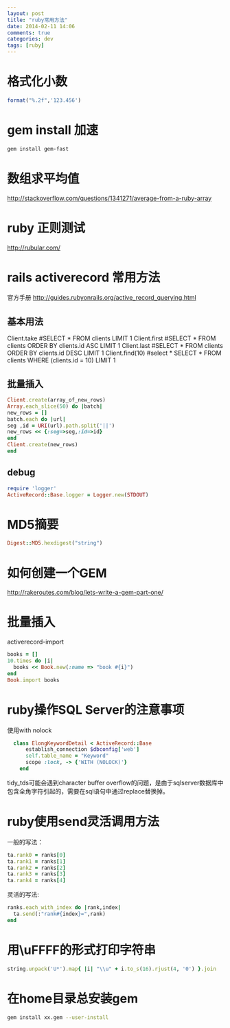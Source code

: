 ```yaml
---
layout: post
title: "ruby常用方法"
date: 2014-02-11 14:06
comments: true
categories: dev
tags: [ruby]
---
```


格式化小数
==============
```ruby
format("%.2f",'123.456')
```

gem install 加速
===============

```bash
gem install gem-fast
```


数组求平均值
===============

http://stackoverflow.com/questions/1341271/average-from-a-ruby-array


ruby 正则测试
===============

http://rubular.com/


rails activerecord 常用方法
===============

官方手册 http://guides.rubyonrails.org/active_record_querying.html

基本用法
---------------

  Client.take #SELECT * FROM clients LIMIT 1
  Client.first #SELECT * FROM clients ORDER BY clients.id ASC LIMIT 1
  Client.last #SELECT * FROM clients ORDER BY clients.id DESC LIMIT 1
  Client.find(10) #select * SELECT * FROM clients WHERE (clients.id = 10) LIMIT 1

批量插入
----------------

```ruby
Client.create(array_of_new_rows)
Array.each_slice(50) do |batch|
new_rows = []
batch.each do |url|
seg ,id = URI(url).path.split('||')
new_rows << {:seg=>seg,:id=>id}
end
Client.create(new_rows)
end
```

debug
----------------

```ruby
require 'logger'
ActiveRecord::Base.logger = Logger.new(STDOUT)
```

MD5摘要
=============

```ruby
Digest::MD5.hexdigest("string")
```




如何创建一个GEM
===============

http://rakeroutes.com/blog/lets-write-a-gem-part-one/


批量插入
==============

activerecord-import

```ruby
books = []
10.times do |i|
  books << Book.new(:name => "book #{i}")
end
Book.import books
```


ruby操作SQL Server的注意事项
==============
使用with nolock
```ruby
  class ElongKeywordDetail < ActiveRecord::Base
      establish_connection $dbconfig['web']
      self.table_name = "Keyword"
      scope :lock, -> {'WITH (NOLOCK)'}
    end
```

tidy_tds可能会遇到character buffer overflow的问题，是由于sqlserver数据库中包含全角字符引起的，需要在sql语句中通过replace替换掉。


ruby使用send灵活调用方法
=============

一般的写法：

```ruby
ta.rank0 = ranks[0]
ta.rank1 = ranks[1]
ta.rank2 = ranks[2]
ta.rank3 = ranks[3]
ta.rank4 = ranks[4]
```

灵活的写法:

```ruby
ranks.each_with_index do |rank,index|
  ta.send(:"rank#{index}=",rank)
end
```

用\uFFFF的形式打印字符串
===================

```ruby
string.unpack('U*').map{ |i| "\\u" + i.to_s(16).rjust(4, '0') }.join
```


在home目录总安装gem
===============

```bash
gem install xx.gem --user-install
```
